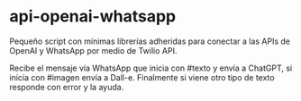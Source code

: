 # api-openai-whatsapp

Pequeño script con mínimas librerías adheridas para conectar a las APIs de OpenAI y WhatsApp por medio de Twilio API.

Recibe el mensaje vía WhatsApp que inicia con #texto y envía a ChatGPT, si inicia con #imagen envía a Dall-e. Finalmente si viene otro tipo de texto responde con error y la ayuda.
